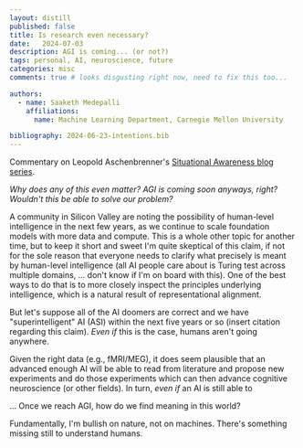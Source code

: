 ```yaml
---
layout: distill
published: false
title: Is research even necessary?
date:   2024-07-03
description: AGI is coming... (or not?)
tags: personal, AI, neuroscience, future
categories: misc
comments: true # looks disgusting right now, need to fix this too...

authors:
  - name: Saaketh Medepalli
    affiliations: 
      name: Machine Learning Department, Carnegie Mellon University

bibliography: 2024-06-23-intentions.bib
---
```


Commentary on Leopold Aschenbrenner's [Situational Awareness blog series](https://situational-awareness.ai/).

*Why does any of this even matter? AGI is coming soon anyways, right? Wouldn't this be able to solve our problem?*

A community in Silicon Valley are noting the possibility of human-level intelligence in the next few years, as we continue to scale foundation models with more data and compute. This is a whole other topic for another time, but to keep it short and sweet I'm quite skeptical of this claim, if not for the sole reason that everyone needs to clarify what precisely is meant by human-level intelligence (all AI people care about is Turing test across multiple domains, ... don't know if I'm on board with this). One of the best ways to do that is to more closely inspect the principles underlying intelligence, which is a natural result of representational alignment.

But let's suppose all of the AI doomers are correct and we have "superintelligent" AI (ASI) within the next five years or so (insert citation regarding this claim). *Even if* this is the case, humans aren't going anywhere.

Given the right data (e.g., fMRI/MEG), it does seem plausible that an advanced enough AI will be able to read from literature and propose new experiments and do those experiments which can then advance cognitive neuroscience (or other fields). In turn, *even if* an AI is still able to 

... Once we reach AGI, how do we find meaning in this world?

Fundamentally, I'm bullish on nature, not on machines. There's something missing still to understand humans. 